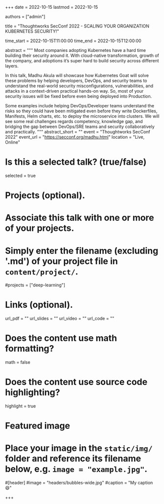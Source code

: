 +++
date = 2022-10-15
lastmod = 2022-10-15

authors = ["admin"]

title = "Thoughtworks SecConf 2022 - SCALING YOUR ORGANIZATION KUBERNETES SECURITY!"

time_start = 2022-10-15T11:00:00
time_end = 2022-10-15T12:00:00

abstract = """
Most companies adopting Kubernetes have a hard time building their security around it. With cloud-native transformation, growth of the company, and adoptions it’s super hard to build security across different layers.

In this talk, Madhu Akula will showcase how Kubernetes Goat will solve these problems by helping developers, DevOps, and security teams to understand the real-world security misconfigurations, vulnerabilities, and attacks in a context-driven practical hands-on way. So, most of your security issues will be fixed before even being deployed into Production.

Some examples include helping DevOps/Developer teams understand the risks so they could have been mitigated even before they write Dockerfiles, Manifests, Helm charts, etc. to deploy the microservice into clusters. We will see some real challenges regards competency, knowledge gap, and bridging the gap between DevOps/SRE teams and security collaboratively and practically.
"""
abstract_short = ""
event = "Thoughtworks SecConf 2022"
event_url = "https://secconf.org/madhu.html"
location = "Live, Online"

# Is this a selected talk? (true/false)
selected = true

# Projects (optional).
#   Associate this talk with one or more of your projects.
#   Simply enter the filename (excluding '.md') of your project file in `content/project/`.
#projects = ["deep-learning"]

# Links (optional).
url_pdf = ""
url_slides = ""
url_video = ""
url_code = ""

# Does the content use math formatting?
math = false

# Does the content use source code highlighting?
highlight = true

# Featured image
# Place your image in the `static/img/` folder and reference its filename below, e.g. `image = "example.jpg"`.

#[header]
#image = "headers/bubbles-wide.jpg"
#caption = "My caption :smile:"

+++
